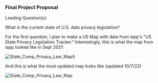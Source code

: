### Final Project Proposal


Leading Question(s):

What is the current state of U.S. data privacy legislation? 


For the first question, I plan to make a US Map with data from iapp's "US State Privacy Legislation Tracker." Interestingly, this is what the map from iapp looked like in Sept 2021:

![State_Comp_Privacy_Law_Map5](https://user-images.githubusercontent.com/114178058/203317385-bed30aed-374d-4b6f-a58d-f02b21da6f55.jpg)

And this is what the most updated map looks like (updated 10/7/22)


![State_Comp_Privacy_Law_Map](https://user-images.githubusercontent.com/114178058/203317451-3dc21783-1950-400d-b034-a39c2bd4cc36.png)

